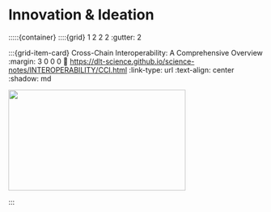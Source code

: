 # Innovation & Ideation


:::::{container}
::::{grid} 1 2 2 2
:gutter: 2

:::{grid-item-card} Cross-Chain Interoperability: A Comprehensive Overview
:margin: 3 0 0 0
:link: https://dlt-science.github.io/science-notes/INTEROPERABILITY/CCI.html
:link-type: url
:text-align: center
:shadow: md

<img src= "https://edge.app/wp-content/uploads/2021/03/interoperability-rev.png"  width="350px" height="200px">

:::